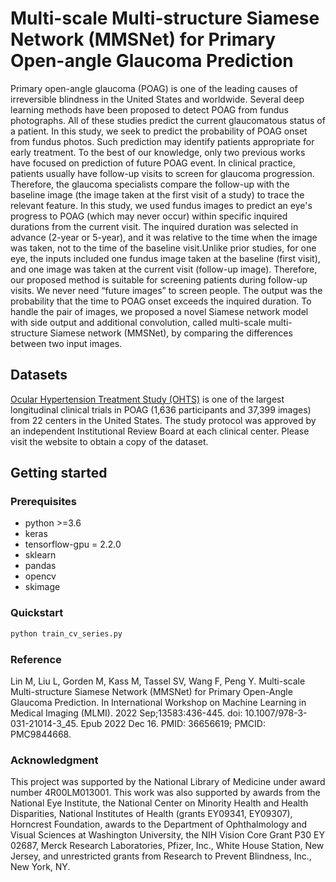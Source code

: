 # Multi-scale Multi-structure Siamese Network (MMSNet) for Primary Open-angle Glaucoma Prediction

Primary open-angle glaucoma (POAG) is one of the leading causes of irreversible blindness in the United States and worldwide. Several deep learning methods have been proposed to detect POAG from fundus photographs. All of these studies predict the current glaucomatous status of a patient. In this study, we seek to predict the probability of POAG onset from fundus photos. Such prediction may identify patients appropriate for early treatment. To the best of our knowledge, only two previous works have focused on prediction of future POAG event. In clinical practice,  patients usually have follow-up visits to screen for glaucoma progression. Therefore, the glaucoma specialists compare the follow-up with the baseline image (the image taken at the first visit of a study) to trace the relevant feature. In this study, we used fundus images to predict an eye's progress to POAG (which may never occur) within specific inquired durations from the current visit. The inquired duration was selected in advance (2-year or 5-year), and it was relative to the time when the image was taken, not to the time of the baseline visit.Unlike prior studies, for one eye, the inputs included one fundus image taken at the baseline (first visit), and one image was taken at the current visit (follow-up image). Therefore, our proposed method is suitable for screening patients during follow-up visits. We never need “future images” to screen people. The output was the probability that the time to POAG onset exceeds the inquired duration. To handle the pair of images, we proposed a novel Siamese network model with side output and additional convolution, called multi-scale multi-structure Siamese network (MMSNet), by comparing the differences between two input images.

## Datasets

[Ocular Hypertension Treatment Study (OHTS)](https://ohts.wustl.edu/) is one of the largest longitudinal clinical trials in POAG (1,636 participants and 37,399 images) from 22 centers in the United States. The study protocol was approved by an independent Institutional Review Board at each clinical center. Please visit the website to obtain a copy of the dataset.
 

## Getting started

### Prerequisites

* python >=3.6
* keras
* tensorflow-gpu = 2.2.0
* sklearn
* pandas
* opencv
* skimage

### Quickstart

```sh
python train_cv_series.py
```

### Reference

Lin M, Liu L, Gorden M, Kass M, Tassel SV, Wang F, Peng Y. Multi-scale Multi-structure Siamese Network (MMSNet) for Primary Open-Angle Glaucoma Prediction. In International Workshop on Machine Learning in Medical Imaging (MLMI). 2022 Sep;13583:436-445. doi: 10.1007/978-3-031-21014-3_45. Epub 2022 Dec 16. PMID: 36656619; PMCID: PMC9844668.

### Acknowledgment

This project was supported by the National Library of Medicine under award number 4R00LM013001. This work was also supported by awards from the National Eye Institute, the National Center on Minority Health and Health Disparities, National Institutes of Health (grants EY09341, EY09307), Horncrest Foundation, awards to the Department of Ophthalmology and Visual Sciences at Washington University, the NIH Vision Core Grant P30 EY 02687, Merck Research Laboratories, Pfizer, Inc., White House Station, New Jersey, and unrestricted grants from Research to Prevent Blindness, Inc., New York, NY.  

